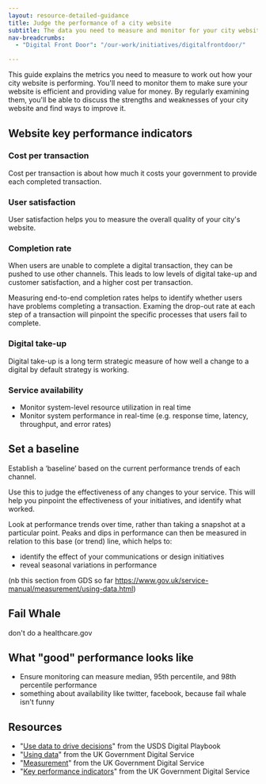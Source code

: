 ```yaml
---
layout: resource-detailed-guidance
title: Judge the performance of a city website 
subtitle: The data you need to measure and monitor for your city website
nav-breadcrumbs:
  - "Digital Front Door": "/our-work/initiatives/digitalfrontdoor/"

---
```


This guide explains the metrics you need to measure to work out how your city website is performing. You'll need to monitor them to make sure your website is efficient and providing value for money. By regularly examining them, you'll be able to discuss the strengths and weaknesses of your city website and find ways to improve it.

## Website key performance indicators

### Cost per transaction

Cost per transaction is about how much it costs your government to provide each completed transaction.

### User satisfaction

User satisfaction helps you to measure the overall quality of your city's website.

### Completion rate

When users are unable to complete a digital transaction, they can be pushed to use other channels. This leads to low levels of digital take-up and customer satisfaction, and a higher cost per transaction.

Measuring end-to-end completion rates helps to identify whether users have problems completing a transaction. Examing the drop-out rate at each step of a transaction will pinpoint the specific processes that users fail to complete.

### Digital take-up

Digital take-up is a long term strategic measure of how well a change to a digital by default strategy is working. 

### Service availability

 - Monitor system-level resource utilization in real time
 - Monitor system performance in real-time (e.g. response time, latency, throughput, and error rates)
 
## Set a baseline

Establish a ‘baseline’ based on the current performance trends of each channel. 


Use this to judge the effectiveness of any changes to your service. This will help you pinpoint the effectiveness of your initiatives, and identify what worked.

Look at performance trends over time, rather than taking a snapshot at a particular point. Peaks and dips in performance can then be measured in relation to this base (or trend) line, which helps to:

 - identify the effect of your communications or design initiatives
 - reveal seasonal variations in performance

(nb this section from GDS so far https://www.gov.uk/service-manual/measurement/using-data.html)

## Fail Whale

don't do a healthcare.gov



## What "good" performance looks like

 - Ensure monitoring can measure median, 95th percentile, and 98th percentile performance
 - something about availability like twitter, facebook, because fail whale isn't funny
 

## Resources

 - "[Use data to drive decisions](https://playbook.cio.gov/#play12)" from the USDS Digital Playbook 
 - "[Using data](https://www.gov.uk/service-manual/measurement/using-data.html)" from the UK Government Digital Service
 - "[Measurement](https://www.gov.uk/service-manual/measurement)" from the UK Government Digital Service
 - "[Key performance indicators](https://www.gov.uk/service-manual/measurement/other-kpis.html)" from the UK Government Digital Service
 
 
